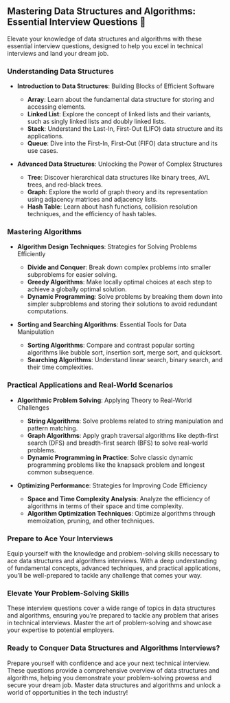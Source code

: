 ## Mastering Data Structures and Algorithms: Essential Interview Questions 🚀

Elevate your knowledge of data structures and algorithms with these essential interview questions, designed to help you excel in technical interviews and land your dream job.

### Understanding Data Structures

- **Introduction to Data Structures**: Building Blocks of Efficient Software
  - **Array**: Learn about the fundamental data structure for storing and accessing elements.
  - **Linked List**: Explore the concept of linked lists and their variants, such as singly linked lists and doubly linked lists.
  - **Stack**: Understand the Last-In, First-Out (LIFO) data structure and its applications.
  - **Queue**: Dive into the First-In, First-Out (FIFO) data structure and its use cases.

- **Advanced Data Structures**: Unlocking the Power of Complex Structures
  - **Tree**: Discover hierarchical data structures like binary trees, AVL trees, and red-black trees.
  - **Graph**: Explore the world of graph theory and its representation using adjacency matrices and adjacency lists.
  - **Hash Table**: Learn about hash functions, collision resolution techniques, and the efficiency of hash tables.

### Mastering Algorithms

- **Algorithm Design Techniques**: Strategies for Solving Problems Efficiently
  - **Divide and Conquer**: Break down complex problems into smaller subproblems for easier solving.
  - **Greedy Algorithms**: Make locally optimal choices at each step to achieve a globally optimal solution.
  - **Dynamic Programming**: Solve problems by breaking them down into simpler subproblems and storing their solutions to avoid redundant computations.

- **Sorting and Searching Algorithms**: Essential Tools for Data Manipulation
  - **Sorting Algorithms**: Compare and contrast popular sorting algorithms like bubble sort, insertion sort, merge sort, and quicksort.
  - **Searching Algorithms**: Understand linear search, binary search, and their time complexities.

### Practical Applications and Real-World Scenarios

- **Algorithmic Problem Solving**: Applying Theory to Real-World Challenges
  - **String Algorithms**: Solve problems related to string manipulation and pattern matching.
  - **Graph Algorithms**: Apply graph traversal algorithms like depth-first search (DFS) and breadth-first search (BFS) to solve real-world problems.
  - **Dynamic Programming in Practice**: Solve classic dynamic programming problems like the knapsack problem and longest common subsequence.

- **Optimizing Performance**: Strategies for Improving Code Efficiency
  - **Space and Time Complexity Analysis**: Analyze the efficiency of algorithms in terms of their space and time complexity.
  - **Algorithm Optimization Techniques**: Optimize algorithms through memoization, pruning, and other techniques.

### Prepare to Ace Your Interviews

Equip yourself with the knowledge and problem-solving skills necessary to ace data structures and algorithms interviews. With a deep understanding of fundamental concepts, advanced techniques, and practical applications, you’ll be well-prepared to tackle any challenge that comes your way.

### Elevate Your Problem-Solving Skills

These interview questions cover a wide range of topics in data structures and algorithms, ensuring you’re prepared to tackle any problem that arises in technical interviews. Master the art of problem-solving and showcase your expertise to potential employers.

### Ready to Conquer Data Structures and Algorithms Interviews?

Prepare yourself with confidence and ace your next technical interview. These questions provide a comprehensive overview of data structures and algorithms, helping you demonstrate your problem-solving prowess and secure your dream job. Master data structures and algorithms and unlock a world of opportunities in the tech industry!
